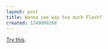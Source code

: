 ```yaml
--- 
layout: post
title: Wanna see way too much Flash?
created: 1249098268
---
```

<a href="http://www.themintla.com/">Try this</a>.

